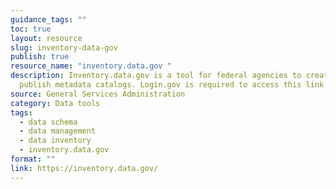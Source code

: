 ```yaml
---
guidance_tags: ""
toc: true
layout: resource
slug: inventory-data-gov
publish: true
resource_name: "inventory.data.gov "
description: Inventory.data.gov is a tool for federal agencies to create and
  publish metadata catalogs. Login.gov is required to access this link.
source: General Services Administration
category: Data tools
tags:
  - data schema
  - data management
  - data inventory
  - inventory.data.gov
format: ""
link: https://inventory.data.gov/
---
```

